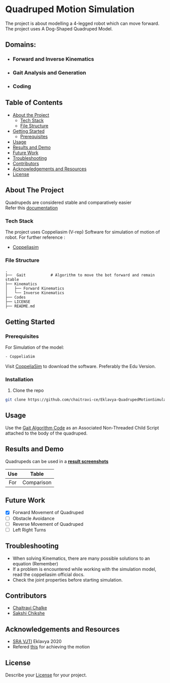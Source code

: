 # Quadruped Motion Simulation

The project is about modelling a 4-legged robot which can move forward. The project uses A Dog-Shaped Quadruped Model.

## Domains:
  - ### Forward and Inverse Kinematics
  - ### Gait Analysis and Generation
  - ### Coding
 
## Table of Contents

* [About the Project](#about-the-project)
  * [Tech Stack](#tech-stack)
  * [File Structure](#file-structure)
* [Getting Started](#getting-started)
  * [Prerequisites](#prerequisites)
* [Usage](#usage)
* [Results and Demo](#results-and-demo)
* [Future Work](#future-work)
* [Troubleshooting](#troubleshooting)
* [Contributors](#contributors)
* [Acknowledgements and Resources](#acknowledgements-and-resources)
* [License](#license)

## About The Project

Quadrupeds are considered stable and comparatively easier  
Refer this [documentation](https://link/to/report/)

### Tech Stack
The project uses Coppeliasim (V-rep) Software for simulation of motion of robot. For further reference : 
* [Coppeliasim](https://www.coppeliarobotics.com/)
  

### File Structure
    .
    ├──  Gait           # Algorithm to move the bot forward and remain stable
    ├── Kinematics          
    │   ├── Forward Kinematics        
    │   └── Inverse Kinematics          
    ├── Codes                   
    ├── LICENSE
    ├── README.md 

    
## Getting Started
### Prerequisites

For Simulation of the model:
```sh
- CoppeliaSim
```
Visit [CoppeliaSim](https://www.coppeliarobotics.com/downloads) to download the software. Preferably the Edu Version. 
 
### Installation
1. Clone the repo
```sh
git clone https://github.com/chaitravi-ce/Eklavya-QuadrupedMotionSimulation.git
```

## Usage

Use the  [Gait Algorithm Code](https://github.com/chaitravi-ce/Eklavya-QuadrupedMotionSimulation/tree/master/Codes) as an Associated Non-Threaded Child Script attached to the body of the quadruped. 

## Results and Demo
Quadrupeds can be used in a
[**result screenshots**](https://result.png)  

| Use  |  Table  |
|:----:|:-------:| 
| For  | Comparison|

## Future Work

- [x] Forward Movement of Quadruped
- [ ] Obstacle Avoidance
- [ ] Reverse Movement of Quadruped
- [ ] Left Right Turns

## Troubleshooting
* When solving Kinematics, there are many possible solutions to an equation (Remember)
* If a problem is encountered while working with the simulation model, read the coppeliasim official docs.
* Check the joint properties before starting simulation.
## Contributors
* [Chaitravi Chalke](https://github.com/chaitravi-ce)
* [Sakshi Chikshe](https://github.com/Sakshi-0311)

## Acknowledgements and Resources
* [SRA VJTI](http://sra.vjti.info/) Eklavya 2020  
* Refered [this](https://link) for achieving the motion  

## License
Describe your [License](LICENSE) for your project. 